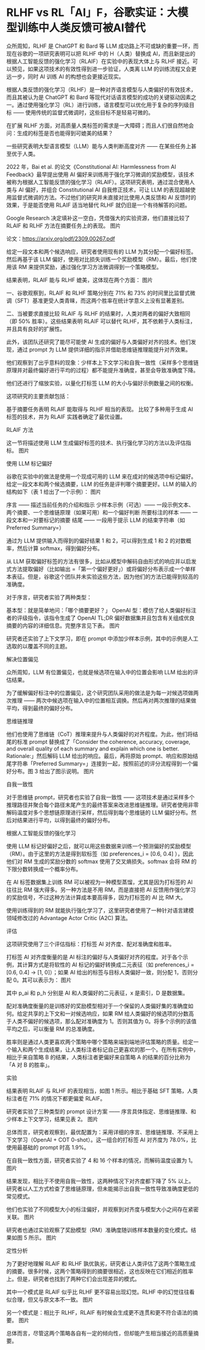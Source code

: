 # RLHF vs RL「AI」F，谷歌实证：大模型训练中人类反馈可被AI替代

众所周知，RLHF 是 ChatGPT 和 Bard 等 LLM 成功路上不可或缺的重要一环，而现在谷歌的一项研究表明可以把 RLHF 中的 H（人类）替换成 AI，而且新提出的根据人工智能反馈的强化学习（RLAIF）在实验中的表现大体上与 RLHF 接近。可以预见，如果这项技术的有效性得到进一步验证，人类离 LLM 的训练流程又会更远一步，同时 AI 训练 AI 的构想也会更接近现实。

根据人类反馈的强化学习（RLHF）是一种对齐语言模型与人类偏好的有效技术，而且其被认为是 ChatGPT 和 Bard 等现代对话语言模型的成功的关键驱动因素之一。通过使用强化学习（RL）进行训练，语言模型可以优化用于复杂的序列级目标 —— 使用传统的监督式微调时，这些目标不是轻易可微的。

在扩展 RLHF 方面，对高质量人类标签的需求是一大障碍；而且人们很自然地会问：生成的标签是否也能得到可媲美的结果？

一些研究表明大型语言模型（LLM）能与人类判断高度对齐 —— 在某些任务上甚至优于人类。

2022 年，Bai et al. 的论文《Constitutional AI: Harmlessness from AI Feedback》最早提出使用 AI 偏好来训练用于强化学习微调的奖励模型，该技术被称为根据人工智能反馈的强化学习（RLAIF）。这项研究表明，通过混合使用人类与 AI 偏好，并组合 Constitutional AI 自我修正技术，可让 LLM 的表现超越使用监督式微调的方法。不过他们的研究并未直接对比使用人类反馈和 AI 反馈时的效果，于是能否使用 RLAIF 适当地替代 RLHF 就仍旧是一个有待解答的问题。

Google Research 决定填补这一空白，凭借强大的实验资源，他们直接比较了 RLAIF 和 RLHF 方法在摘要任务上的表现。
图片

论文：https://arxiv.org/pdf/2309.00267.pdf

给定一段文本和两个候选响应，研究者使用现有的 LLM 为其分配一个偏好标签。然后再基于该 LLM 偏好，使用对比损失训练一个奖励模型（RM）。最后，他们使用该 RM 来提供奖励，通过强化学习方法微调得到一个策略模型。

结果表明，RLAIF 能与 RLHF 媲美，这体现在两个方面：
图片

一、谷歌观察到，RLAIF 和 RLHF 策略分别在 71% 和 73% 的时间里比监督式微调（SFT）基准更受人类青睐，而这两个胜率在统计学意义上没有显著差别。

二、当被要求直接比较 RLAIF 与 RLHF 的结果时，人类对两者的偏好大致相同（即 50% 胜率）。这些结果表明 RLAIF 可以替代 RLHF，其不依赖于人类标注，并且具有良好的扩展性。

此外，该团队还研究了能尽可能使 AI 生成的偏好与人类偏好对齐的技术。他们发现，通过 prompt 为 LLM 提供详细的指示并借助思维链推理能提升对齐效果。

他们观察到了出乎意料的现象：少样本上下文学习和自我一致性（采样多个思维链原理并对最终偏好进行平均的过程）都不能提升准确度，甚至会导致准确度下降。

他们还进行了缩放实验，以量化打标签 LLM 的大小与偏好示例数量之间的权衡。

这项研究的主要贡献包括：

基于摘要任务表明 RLAIF 能取得与 RLHF 相当的表现。
比较了多种用于生成 AI 标签的技术，并为 RLAIF 实践者确定了最优设置。

RLAIF 方法

这一节将描述使用 LLM 生成偏好标签的技术、执行强化学习的方法以及评估指标。
图片

使用 LLM 标记偏好

谷歌在实验中的做法是使用一个现成可用的 LLM 来在成对的候选项中标记偏好。给定一段文本和两个候选摘要，LLM 的任务是评判哪个摘要更好。LLM 的输入的结构如下（表 1 给出了一个示例）：
图片

序言 —— 描述当前任务的介绍和指示
少样本示例（可选）—— 一段示例文本、两个摘要、一个思维链原理（如果可用）和一个偏好判断
所要标注的样本 —— 一段文本和一对要标记的摘要
结尾 —— 一段用于提示 LLM 的结束字符串（如 Preferred Summary=）

通过为 LLM 提供输入而得到的偏好结果 1 和 2，可以得到生成 1 和 2 的对数概率，然后计算 softmax，得到偏好分布。

从 LLM 获取偏好标签的方法有很多，比如从模型中解码自由形式的响应并以启发式方法提取偏好（比如输出 =「第一个偏好更好」）或将偏好分布表示成一个单样本表征。但是，谷歌这个团队并未实验这些方法，因为他们的方法已能得到较高的准确度。

对于序言，研究者实验了两种类型：

基本型：就是简单地问：「哪个摘要更好？」
OpenAI 型：模仿了给人类偏好标注者的评级指令，该指令生成了 OpenAI TL;DR 偏好数据集并且包含有关组成优良摘要的内容的详细信息。完整序言见下表。
图片

研究者还实验了上下文学习，即在 prompt 中添加少样本示例，其中的示例是人工选取的以覆盖不同的主题。

解决位置偏见

众所周知，LLM 有位置偏见，也就是候选项在输入中的位置会影响 LLM 给出的评估结果。

为了缓解偏好标注中的位置偏见，这个研究团队采用的做法是为每一对候选项做两次推理 —— 两次中候选项在输入中的位置相互调换。然后再对两次推理的结果做平均，得到最终的偏好分布。

思维链推理

他们也使用了思维链（CoT）推理来提升与人类偏好的对齐程度。为此，他们将结尾的标准 prompt 替换成了「Consider the coherence, accuracy, coverage, and overall quality of each summary and explain which one is better. Rationale:」然后解码 LLM 给出的响应。最后，再将原始 prompt、响应和原始结尾字符串「Preferred Summary=」连接到一起，按照前述的评分流程得到一个偏好分布。图 3 给出了图示说明。
图片

自我一致性

对于思维链 prompt，研究者也实验了自我一致性 —— 这项技术是通过采样多个推理路径并聚合每个路径末尾产生的最终答案来改进思维链推理。研究者使用非零解码温度对多个思想链原理进行采样，然后得到每个思维链的 LLM 偏好分布。然后对结果进行平均，以得到最终的偏好分布。

根据人工智能反馈的强化学习

使用 LLM 标记好偏好之后，就可以用这些数据来训练一个预测偏好的奖励模型（RM）。由于这里的方法是得到软标签（如 preferences_i = [0.6, 0.4] ），因此他们对 RM 生成的奖励分数的 softmax 使用了交叉熵损失。softmax 会将 RM 的下限分数转换成一个概率分布。

在 AI 标签数据集上训练 RM 可以被视为一种模型蒸馏，尤其是因为打标签的 AI 往往比 RM 强大得多。另一种方法是不用 RM，而是直接把 AI 反馈用作强化学习的奖励信号，不过这种方法计算成本要高得多，因为打标签的 AI 比 RM 大。

使用训练得到的 RM 就能执行强化学习了，这里研究者使用了一种针对语言建模领域修改过的 Advantage Actor Critic (A2C) 算法。

评估

这项研究使用了三个评估指标：打标签 AI 对齐度、配对准确度和胜率。

打标签 AI 对齐度衡量的是 AI 标注的偏好与人类偏好对齐的程度。对于各个示例，其计算方式是将软性的 AI 标记的偏好转换成二元表征（如 preferences_i = [0.6, 0.4] → [1, 0]）；如果 AI 给出的标签与目标人类偏好一致，则分配 1，否则分配 0。其可以表示为：
图片

其中 p_ai 和 p_h 分别是 AI 和人类偏好的二元表征，x 是索引，D 是数据集。

配对准确度衡量的是训练好的奖励模型相对于一个保留的人类偏好集的准确度如何。给定共享的上下文和一对候选响应，如果 RM 给人类偏好的候选项的分数高于人类不偏好的候选项，那么配对准确度为 1。否则其值为 0。将多个示例的该值平均之后，可以衡量 RM 的总准确度。

胜率则是通过人类更喜欢两个策略中哪个策略来端到端地评估策略的质量。给定一个输入和两个生成结果，让人类标注者标记自己更喜欢的那一个。在所有实例中，相比于来自策略 B 的结果，人类标注者更偏好来自策略 A 的结果的百分比称为「A 对 B 的胜率」。

实验

结果表明 RLAIF 与 RLHF 的表现相当，如图 1 所示。相比于基础 SFT 策略，人类标注者在 71% 的情况下都更偏爱 RLAIF。

研究者实验了三种类型的 prompt 设计方案 —— 序言具体指定、思维链推理、和少样本上下文学习，结果见表 2。
图片

总体而言，研究者观察到，最优配置为：采用详细的序言、思维链推理、不采用上下文学习（OpenAI + COT 0-shot）。这一组合的打标签 AI 对齐度为 78.0%，比使用最基础的 prompt 时高 1.9%。

在自我一致性方面，研究者实验了 4 和 16 个样本的情况，而解码温度设置为 1。
图片

结果发现，相比于不使用自我一致性，这两种情况下对齐度都下降了 5% 以上。研究者以人工方式检查了思维链原理，但未能揭示出自我一致性导致准确度更低的常见模式。

他们也实验了不同模型大小的标注偏好，并观察到对齐度与模型大小之间存在紧密关联。
图片

研究者也通过实验观察了奖励模型（RM）准确度随训练样本数量的变化模式。结果如图 5 所示。
图片

定性分析

为了更好地理解 RLAIF 和 RLHF 孰优孰劣，研究者让人类评估了这两个策略生成的摘要。很多时候，这两个策略得到的摘要很相近，这也反映在它们相近的胜率上。但是，研究者也找到了两种它们会出现差异的模式。

其中一个模式是 RLAIF 似乎比 RLHF 更不容易出现幻觉。RLHF 中的幻觉往往看似合理，但又与原文本不一致。
图片

另一个模式是：相比于 RLHF，RLAIF 有时候会生成更不连贯和更不符合语法的摘要。
图片

总体而言，尽管这两个策略各自有一定的倾向性，但却能产生相当接近的高质量摘要。

[1]: https://www.jiqizhixin.com/articles/2023-09-06-4
